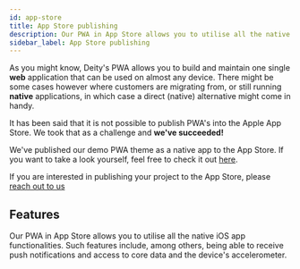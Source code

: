 ```yaml
---
id: app-store
title: App Store publishing
description: Our PWA in App Store allows you to utilise all the native iOS app functionalities.
sidebar_label: App Store publishing
---
```


As you might know, Deity's PWA allows you to build and maintain one single **web** application that can be used on almost any device. There might be some cases however where customers are migrating from, or still running **native** applications, in which case a direct (native) alternative might come in handy.

It has been said that it is not possible to publish PWA's into the Apple App Store. We took that as a challenge and **we've succeeded!**

We've published our demo PWA theme as a native app to the App Store. If you want to take a look yourself, feel free to check it out [here](https://apps.apple.com/app/deity-storefront/id1585832328).

If you are interested in publishing your project to the App Store, please [reach out to us](https://deity.com/contact)


## Features

Our PWA in App Store allows you to utilise all the native iOS app functionalities. Such features include, among others, being able to receive push notifications and access to core data and the device's accelerometer.
